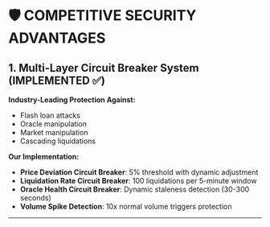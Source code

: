 # 🛡️ **COMPETITIVE SECURITY ADVANTAGES**

## **1. Multi-Layer Circuit Breaker System (IMPLEMENTED ✅)**

**Industry-Leading Protection Against:**
- Flash loan attacks
- Oracle manipulation
- Market manipulation
- Cascading liquidations

**Our Implementation:**
- **Price Deviation Circuit Breaker**: 5% threshold with dynamic adjustment
- **Liquidation Rate Circuit Breaker**: 100 liquidations per 5-minute window
- **Oracle Health Circuit Breaker**: Dynamic staleness detection (30-300 seconds)
- **Volume Spike Detection**: 10x normal volume triggers protection

---
